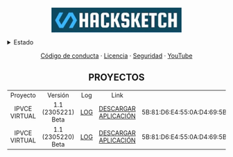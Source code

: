 <p align="center">
 <img width="300px" src="img/Captura de pantalla 2023-05-22 023531.png" align="center" alt="Hacksketch" /></p>

<details>
<summary>Estado</summary>
 
![Anurag's GitHub stats](https://github-readme-stats.vercel.app/api?username=MrJayrus&show_icons=true&theme=transparent)
 
</details>

<p align="center">
 <a href="code_of_conduct.md">Código de conducta</a>
 ·
 <a href="LICENSE">Licencia</a>
  ·
 <a href="SECURITY.md">Seguridad</a>
 ·
 <a href="https://www.youtube.com/channel/UCCAR_X7zHvdlGp7ixDjsepw">YouTube</a>
</p>
<h2 align="center">PROYECTOS </h2>
<table>
  <tr>
    <td align="center">Proyecto</td>
    <td align="center">Versión</td>
    <td align="center">Log</td>
    <td align="center">Link</td>
   <td align="center">SHA1</td>
  </tr>
  <tr>

   <td align="center">IPVCE VIRTUAL</td>
    <td align="center">1.1 (2305221) Beta</td>
    <td align="center"><a href="https://github.com/MrJayrus/Hacksketch/blob/7d8ca4466dade8e3f72228771cfd1314c7e2fef5/ipvce_virtual_log.md">LOG</a></td>
    <td align="center"><a href="paquetes/ipvce_virtual_1.1.2305221.apk">DESCARGAR APLICACIÓN</a></td>
   <td align="center">5B:81:D6:E4:55:0A:D4:69:5B:89:E7:3E:86:83:9D:8D:B2:8F:F6:19</td>
</tr>
 <tr>
    <td align="center">IPVCE VIRTUAL</td>
    <td align="center">1.1 (2305220) Beta</td>
    <td align="center"><a href="https://github.com/MrJayrus/Hacksketch/blob/7d8ca4466dade8e3f72228771cfd1314c7e2fef5/ipvce_virtual_log.md">LOG</a></td>
    <td align="center"><a href="https://github.com/MrJayrus/Hacksketch/raw/3b59e50051b99fc8f1b87a516645419752131d98/ipvce.apk">DESCARGAR APLICACIÓN</a></td>
   <td align="center">5B:81:D6:E4:55:0A:D4:69:5B:89:E7:3E:86:83:9D:8D:B2:8F:F6:19</td>


  </tr>
</table>
